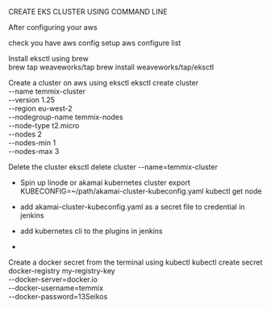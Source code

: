 CREATE EKS CLUSTER USING COMMAND LINE

After configuring your aws


check you have aws config setup
    aws configure list

Install eksctl using brew    
    brew tap weaveworks/tap
    brew install weaveworks/tap/eksctl

Create a cluster on aws using eksctl
   eksctl create cluster \
     --name temmix-cluster  \
     --version 1.25  \
     --region eu-west-2  \
     --nodegroup-name temmix-nodes \
     --node-type t2.micro  \
     --nodes 2  \
     --nodes-min 1  \
     --nodes-max 3

Delete the cluster
    eksctl delete cluster --name=temmix-cluster


- Spin up linode or akamai kubernetes cluster
    export KUBECONFIG=~/path/akamai-cluster-kubeconfig.yaml
    kubectl get node 

- add akamai-cluster-kubeconfig.yaml as a secret file to credential in jenkins
- add kubernetes cli to the plugins in jenkins
- 

Create a docker secret from the terminal using kubectl
    kubectl create secret docker-registry my-registry-key \
    --docker-server=docker.io \
    --docker-username=temmix  \
    --docker-password=13Seikos
